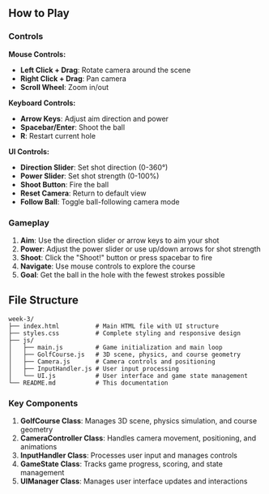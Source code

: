 ##  How to Play

### Controls

**Mouse Controls:**
- **Left Click + Drag**: Rotate camera around the scene
- **Right Click + Drag**: Pan camera
- **Scroll Wheel**: Zoom in/out

**Keyboard Controls:**
- **Arrow Keys**: Adjust aim direction and power
- **Spacebar/Enter**: Shoot the ball
- **R**: Restart current hole

**UI Controls:**
- **Direction Slider**: Set shot direction (0-360°)
- **Power Slider**: Set shot strength (0-100%)
- **Shoot Button**: Fire the ball
- **Reset Camera**: Return to default view
- **Follow Ball**: Toggle ball-following camera mode

### Gameplay

1. **Aim**: Use the direction slider or arrow keys to aim your shot
2. **Power**: Adjust the power slider or use up/down arrows for shot strength
3. **Shoot**: Click the "Shoot!" button or press spacebar to fire
4. **Navigate**: Use mouse controls to explore the course
5. **Goal**: Get the ball in the hole with the fewest strokes possible

## File Structure
```
week-3/
├── index.html          # Main HTML file with UI structure
├── styles.css          # Complete styling and responsive design
├── js/
│   ├── main.js         # Game initialization and main loop
│   ├── GolfCourse.js   # 3D scene, physics, and course geometry
│   ├── Camera.js       # Camera controls and positioning
│   ├── InputHandler.js # User input processing
│   └── UI.js           # User interface and game state management
└── README.md           # This documentation
```

### Key Components

1. **GolfCourse Class**: Manages 3D scene, physics simulation, and course geometry
2. **CameraController Class**: Handles camera movement, positioning, and animations
3. **InputHandler Class**: Processes user input and manages controls
4. **GameState Class**: Tracks game progress, scoring, and state management
5. **UIManager Class**: Manages user interface updates and interactions
